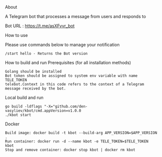 About

A Telegram bot that processes a message from users and responds to

Bot URL : https://t.me/asXFvvr_bot

How to use

Please use commands below to manage your notification

    /start hello - Returns the Bot version


How to build and run
Prerequisites (for all installation methods)

    Golang should be installed
    Bot token should be assigned to system env variable with name TELE_TOKEN
    telebot.Context in this code refers to the context of a Telegram message received by the bot.


Local build and run

    go build -ldflags "-X="github.com/den-vasyliev/kbot/cmd.appVersion=v1.0.0
    ./kbot start

Docker
    
    Build image: docker build -t kbot --build-arg APP_VERSION=$APP_VERSION .
    Run container: docker run -d --name kbot -e TELE_TOKEN=$TELE_TOKEN kbot
    Stop and remove container: docker stop kbot | docker rm kbot
